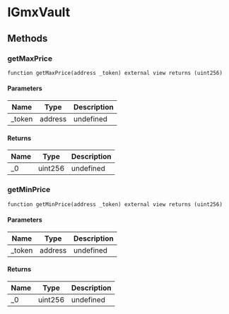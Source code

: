 # IGmxVault









## Methods

### getMaxPrice

```solidity
function getMaxPrice(address _token) external view returns (uint256)
```





#### Parameters

| Name | Type | Description |
|---|---|---|
| _token | address | undefined |

#### Returns

| Name | Type | Description |
|---|---|---|
| _0 | uint256 | undefined |

### getMinPrice

```solidity
function getMinPrice(address _token) external view returns (uint256)
```





#### Parameters

| Name | Type | Description |
|---|---|---|
| _token | address | undefined |

#### Returns

| Name | Type | Description |
|---|---|---|
| _0 | uint256 | undefined |




